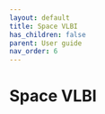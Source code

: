 ```yaml
---
layout: default
title: Space VLBI
has_children: false
parent: User guide
nav_order: 6
---
```


# Space VLBI